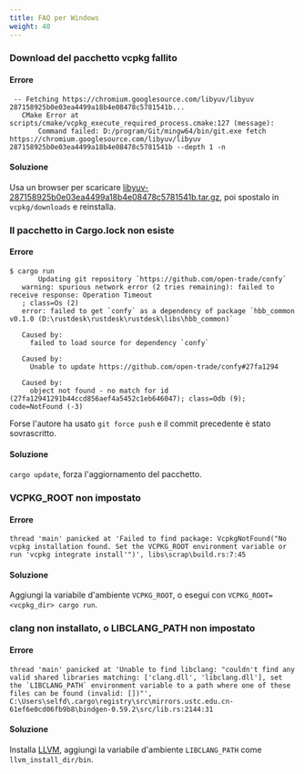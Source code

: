 ```yaml
---
title: FAQ per Windows
weight: 40
---
```


### Download del pacchetto vcpkg fallito

#### Errore

```
 -- Fetching https://chromium.googlesource.com/libyuv/libyuv 287158925b0e03ea4499a18b4e08478c5781541b...
   CMake Error at scripts/cmake/vcpkg_execute_required_process.cmake:127 (message):
       Command failed: D:/program/Git/mingw64/bin/git.exe fetch https://chromium.googlesource.com/libyuv/libyuv 287158925b0e03ea4499a18b4e08478c5781541b --depth 1 -n
```

#### Soluzione

Usa un browser per scaricare [libyuv-287158925b0e03ea4499a18b4e08478c5781541b.tar.gz](https://chromium.googlesource.com/libyuv/libyuv/+archive/287158925b0e03ea4499a18b4e08478c5781541b.tar.gz), poi spostalo in `vcpkg/downloads` e reinstalla.



### Il pacchetto in Cargo.lock non esiste

#### Errore

```
$ cargo run
       Updating git repository `https://github.com/open-trade/confy`
   warning: spurious network error (2 tries remaining): failed to receive response: Operation Timeout
   ; class=Os (2)
   error: failed to get `confy` as a dependency of package `hbb_common v0.1.0 (D:\rustdesk\rustdesk\rustdesk\libs\hbb_common)`

   Caused by:
     failed to load source for dependency `confy`

   Caused by:
     Unable to update https://github.com/open-trade/confy#27fa1294

   Caused by:
     object not found - no match for id (27fa12941291b44ccd856aef4a5452c1eb646047); class=Odb (9); code=NotFound (-3)
```

Forse l'autore ha usato `git force push` e il commit precedente è stato sovrascritto.

#### Soluzione

`cargo update`, forza l'aggiornamento del pacchetto.



### VCPKG_ROOT non impostato

#### Errore

```
thread 'main' panicked at 'Failed to find package: VcpkgNotFound("No vcpkg installation found. Set the VCPKG_ROOT environment variable or run 'vcpkg integrate install'")', libs\scrap\build.rs:7:45
```

#### Soluzione

Aggiungi la variabile d'ambiente `VCPKG_ROOT`, o esegui con `VCPKG_ROOT=<vcpkg_dir> cargo run`.



### clang non installato, o LIBCLANG_PATH non impostato

#### Errore

```
thread 'main' panicked at 'Unable to find libclang: "couldn't find any valid shared libraries matching: ['clang.dll', 'libclang.dll'], set the `LIBCLANG_PATH` environment variable to a path where one of these files can be found (invalid: [])"', C:\Users\selfd\.cargo\registry\src\mirrors.ustc.edu.cn-61ef6e0cd06fb9b8\bindgen-0.59.2\src/lib.rs:2144:31
```

#### Soluzione

Installa [LLVM](https://releases.llvm.org/download.html), aggiungi la variabile d'ambiente `LIBCLANG_PATH` come `llvm_install_dir/bin`.